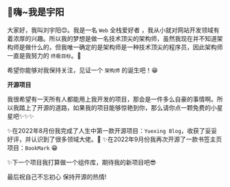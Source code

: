 ## 👋嗨~我是宇阳

大家好，我叫刘宇阳😊。我是一名 `Web` 全栈爱好者 ，我从小就对网站开发领域有着浓厚的兴趣。所以我的梦想是做一名技术顶尖的架构师，虽然我现在并不知道架构师是做什么的，但我唯一确定的是架构师是一种技术顶尖的程序员，因此架构师一直是我努力的 `终极目标`。🎯

希望你能够对我保持关注，见证一个 `架构师` 的诞生吧！😁



**开源项目**

我很希望有一天所有人都能用上我开发的项目，那会是一件多么自豪的事情啊。所以我踏上了开源的道路，如果我的项目能够惊艳到你，那么请你点一颗免费的小星星吧✨✨✨



✨在2022年8月份我完成了人生中第一款开源项目：`Yuexing Blog`，收获了妥妥好评，并认识到了很多领域大佬。🎉
✨在2022年9月份我再次开源了一款书签主页项目：`BookMark` 😁

✨下一个项目我打算做一个组件库，期待我的新项目吧😎



最后祝自己不忘初心  保持开源的热情!
